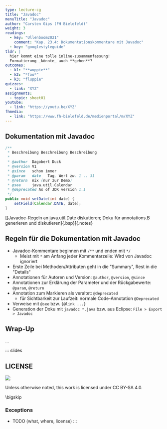 ```yaml
---
type: lecture-cg
title: "Javadoc"
menuTitle: "Javadoc"
author: "Carsten Gips (FH Bielefeld)"
weight: 3
readings:
  - key: "Ullenboom2021"
    comment: "Kap. 23.4: Dokumentationskommentare mit Javadoc"
  - key: "googlestyleguide"
tldr: |
  hier kommt eine tolle inline-zusammenfassung!
  Formatierung _könnte_ auch **gehen**?
outcomes:
  - k1: "**wuppie**"
  - k2: "*foo*"
  - k3: "fluppie"
quizzes:
  - link: "XYZ"
assignments:
  - topic: sheet01
youtube:
  - link: "https://youtu.be/XYZ"
fhmedia:
  - link: "https://www.fh-bielefeld.de/medienportal/m/XYZ"
---
```



## Dokumentation mit Javadoc

```java
/**
 * Beschreibung Beschreibung Beschreibung
 *
 * @author  Dagobert Duck
 * @version V1
 * @since   schon immer
 * @param   date   Tag, Wert zw. 1 .. 31
 * @return  nix (nur zur Demo)
 * @see     java.util.Calendar
 * @deprecated As of JDK version 1.1
 */
public void setDate(int date) {
    setField(Calendar.DATE, date);
}
```

[[Javadoc-Regeln an java.util.Date diskutieren; Doku für annotations.B generieren und diskutieren]{.bsp}]{.notes}


## Regeln für die Dokumentation mit Javadoc

*   Javadoc-Kommentare beginnen mit `/**` und enden mit `*/`
    *   Meist mit `*` am Anfang jeder Kommentarzeile: Wird von Javadoc ignoriert
*   Erste Zeile bei Methoden/Attributen geht in die "Summary", Rest in die "Details"
*   Annotationen für Autoren und Version: `@author`, `@version`, `@since`
*   Annotationen zur Erklärung der Parameter und der Rückgabewerte: `@param`, `@return`
*   Annotation zum Markieren als veraltet: `@deprecated`
    *   für Sichtbarkeit zur Laufzeit: normale Code-Annotation `@Deprecated`
*   Verweise mit `@see` bzw. `{@link ...}`
*   Generation der Doku mit `javadoc *.java` bzw. aus Eclipse:
    `File > Export > Javadoc`


## Wrap-Up
...







<!-- DO NOT REMOVE - THIS IS A LAST SLIDE TO INDICATE THE LICENSE AND POSSIBLE EXCEPTIONS (IMAGES, ...). -->
::: slides
## LICENSE
![](https://licensebuttons.net/l/by-sa/4.0/88x31.png)

Unless otherwise noted, this work is licensed under CC BY-SA 4.0.

\bigskip

### Exceptions
*   TODO (what, where, license)
:::

